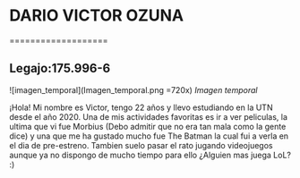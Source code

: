 # DARIO VICTOR OZUNA
===================
## Legajo:175.996-6
![imagen_temporal](Imagen_temporal.png =720x)
_Imagen temporal_


¡Hola! Mi nombre es Victor, tengo 22 años y llevo estudiando en la UTN desde el año 2020.
Una de mis actividades favoritas es ir a ver peliculas, la ultima que vi fue Morbius (Debo admitir que no era tan mala como la gente dice) y una que me ha gustado mucho fue The Batman la cual fui a verla en el dia de pre-estreno. Tambien suelo pasar el rato jugando videojuegos aunque ya no dispongo de mucho tiempo para ello ¿Alguien mas juega LoL? :)
